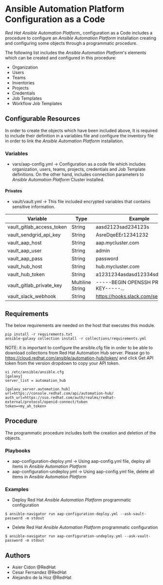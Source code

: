 # Ansible Automation Platform Configuration as a Code

_Red Hat Ansible Automation Platform__ configuration as a Code includes a procedure to configure an _Ansible Automation Platform_ installation creating and configuring some objects through a programmatic procedure. 

The following list includes the _Ansible Automation Platform_'s elements which can be created and configured in this procedure:

-   Organization
-   Users
-   Teams
-   Inventories
-   Projects
-   Credentials
-   Job Templates
-   Workflow Job Templates

## Configurable Resources

In order to create the objects which have been included above, It is required to include their definition in a variables file and configure the inventory file in order to link the _Ansible Automation Platform_ installation.

### Variables

- vars/aap-config.yml -> Configuration as a code file which includes organization, users, teams, projects, credentials and Job Template definitions. On the other hand, includes connection parameters to _Ansible Automation Platform_ Cluster installed.

#### Privates

- vault/vault.yml -> This file included encrypted variables that contains sensitive information.

| Variable                  | Type             | Example                                |
| ------------------------- | ---------------- | -------------------------------------- |
| vault_gitlab_access_token | String           | aasd2123sad234123s                     |
| vault_sendgrid_api_key    | String           | AsreDqeEEr12341232                     |
| vault_aap_host            | String           | aap.mycluster.com                      |
| vault_aap_user            | String           | admin                                  |
| vault_aap_pass            | String           | password                               |
| vault_hub_host            | String           | hub.mycluster.com                      |
| vault_hub_token           | String           | a1231234asdasd12334sddsf1              |
| vault_gitlab_private_key  | Multiline String | -----BEGIN OPENSSH PRIVATE KEY-----... |
| vault_slack_webhook       | String           | https://hooks.slack.com/services/SQ..  |

## Requirements

The below requirements are needed on the host that executes this module.

```$bash
pip install -r requirements.txt
ansible-galaxy collection install -r collections/requirements.yml
```

NOTE: it is important to configure the ansible.cfg file in order to be able to download collections from Red Hat Automation Hub server. Please go to https://cloud.redhat.com/ansible/automation-hub/token/ and click Get API token from the version dropdown to copy your API token.

```$bash
vi /etc/ansible/ansible.cfg
[galaxy]
server_list = automation_hub

[galaxy_server.automation_hub]
url=https://console.redhat.com/api/automation-hub/
auth_url=https://sso.redhat.com/auth/realms/redhat-external/protocol/openid-connect/token
token=<my_ah_token>
```

## Procedure

The programmatic procedure includes both the creation and deletion of the objects.

### Playbooks

-   aap-configuration-deploy.yml -> Using aap-config.yml file, deploy all items in _Ansible Automation Platform_
-   aap-configuration-undeploy.yml -> Using aap-config.yml file, delete all items in _Ansible Automation Platform_

### Examples

-   Deploy Red Hat _Ansible Automation Platform_ programmatic configuration
```
$ ansible-navigator run aap-configuration-deploy.yml --ask-vault-password -m stdout
```

-   Delete Red Hat _Ansible Automation Platform_ programmatic configuration
```
$ ansible-navigator run aap-configuration-undeploy.yml --ask-vault-password -m stdout
```

## Authors

- Asier Cidon @RedHat
- Cesar Fernandez @RedHat
- Alejandro de la Hoz @RedHat
